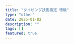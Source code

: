```yaml
---
title: "タイピング技術検定 特級"
type: "other"
date: 2025-01-02
description: ""
tags: []
featured: true
---
```

